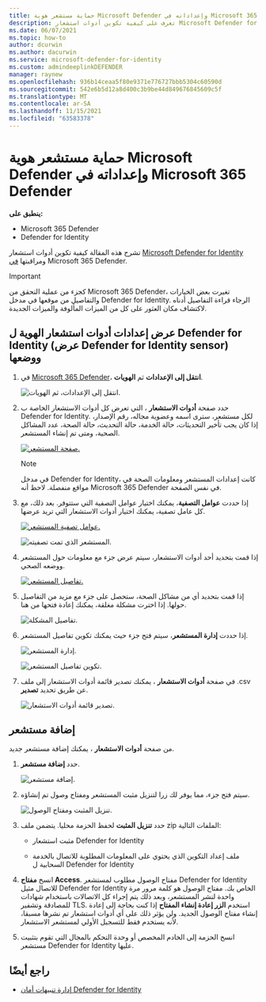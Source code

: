 ```yaml
---
title: حماية مستشعر هوية Microsoft Defender وإعداداته في Microsoft 365 Defender
description: تعرف على كيفية تكوين أدوات استشعار Microsoft Defender for Identity ومراقبة صحتها في Microsoft 365 Defender
ms.date: 06/07/2021
ms.topic: how-to
author: dcurwin
ms.author: dacurwin
ms.service: microsoft-defender-for-identity
ms.custom: admindeeplinkDEFENDER
manager: raynew
ms.openlocfilehash: 936b14ceaa5f80e9371e776727bbb5304c60590d
ms.sourcegitcommit: 542e6b5d12a8d400c3b9be44d849676845609c5f
ms.translationtype: MT
ms.contentlocale: ar-SA
ms.lasthandoff: 11/15/2021
ms.locfileid: "63583378"
---
```

# <a name="microsoft-defender-for-identity-sensor-health-and-settings-in-microsoft-365-defender"></a>حماية مستشعر هوية Microsoft Defender وإعداداته في Microsoft 365 Defender

**ينطبق على:**

- Microsoft 365 Defender
- Defender for Identity

تشرح هذه المقالة كيفية تكوين أدوات استشعار [Microsoft Defender for Identity](/defender-for-identity) ومراقبتها [في](/microsoft-365/security/defender/overview-security-center) Microsoft 365 Defender.

>[!IMPORTANT]
>كجزء من عملية التحقق من Microsoft 365 Defender، تغيرت بعض الخيارات والتفاصيل من موقعها في مدخل Defender for Identity. الرجاء قراءة التفاصيل أدناه لاكتشاف مكان العثور على كل من الميزات المألوفة والميزات الجديدة.

## <a name="view-defender-for-identity-sensor-settings-and-status"></a>عرض إعدادات أدوات استشعار الهوية ل Defender for Identity (عرض Defender for Identity sensor) ووضعها

1. في <a href="https://go.microsoft.com/fwlink/p/?linkid=2077139" target="_blank">Microsoft 365 Defender</a>، **انتقل إلى الإعدادات** ثم **الهويات**.

    ![انتقل إلى الإعدادات، ثم الهويات.](../../media/defender-identity/settings-identities.png)

1. حدد صفحة **أدوات الاستشعار** ، التي تعرض كل أدوات الاستشعار الخاصة ب Defender for Identity. لكل مستشعر، سترى اسمه وعضوية مجاله، رقم الإصدار، إذا كان يجب تأخير التحديثات، حالة الخدمة، حالة التحديث، حالة الصحة، عدد المشاكل الصحية، ومتى تم إنشاء المستشعر.

    [![صفحة المستشعر.](../../media/defender-identity/sensor-page.png)](../../media/defender-identity/sensor-page.png#lightbox)

    >[!NOTE]
    >في مدخل Defender for Identity، كانت إعدادات المستشعر ومعلومات الصحة في مواقع منفصلة. لاحظ أنه Microsoft 365 Defender في نفس الصفحة.

1. إذا حددت **عوامل التصفية**، يمكنك اختيار عوامل التصفية التي ستتوفر. بعد ذلك، مع كل عامل تصفية، يمكنك اختيار أدوات الاستشعار التي تريد عرضها.

    [![عوامل تصفية المستشعر.](../../media/defender-identity/sensor-filters.png)](../../media/defender-identity/sensor-filters.png#lightbox)

    ![المستشعر الذي تمت تصفيته.](../../media/defender-identity/filtered-sensor.png)

1. إذا قمت بتحديد أحد أدوات الاستشعار، سيتم عرض جزء مع معلومات حول المستشعر ووضعه الصحي.

    [![تفاصيل المستشعر.](../../media/defender-identity/sensor-details.png)](../../media/defender-identity/sensor-details.png#lightbox)

1. إذا قمت بتحديد أي من مشاكل الصحة، ستحصل على جزء مع مزيد من التفاصيل حولها. إذا اخترت مشكلة مغلقة، يمكنك إعادة فتحها من هنا.

    ![تفاصيل المشكلة.](../../media/defender-identity/issue-details.png)

1. إذا حددت **إدارة المستشعر**، سيتم فتح جزء حيث يمكنك تكوين تفاصيل المستشعر.

    ![إدارة المستشعر.](../../media/defender-identity/manage-sensor.png)

    ![تكوين تفاصيل المستشعر.](../../media/defender-identity/configure-sensor-details.png)

1. في صفحة **أدوات الاستشعار** ، يمكنك تصدير قائمة أدوات الاستشعار إلى ملف .csv عن طريق تحديد **تصدير**.

    ![تصدير قائمة أدوات الاستشعار.](../../media/defender-identity/export-sensors.png)

## <a name="add-a-sensor"></a>إضافة مستشعر

من صفحة **أدوات الاستشعار** ، يمكنك إضافة مستشعر جديد.

1. حدد **إضافة مستشعر**.

    ![إضافة مستشعر.](../../media/defender-identity/add-sensor.png)

1. سيتم فتح جزء، مما يوفر لك زرا لتنزيل مثبت المستشعر ومفتاح وصول تم إنشاؤه.

    ![تنزيل المثبت ومفتاح الوصول.](../../media/defender-identity/installer-access-key.png)

1. حدد **تنزيل المثبت** لحفظ الحزمة محليا. يتضمن ملف zip الملفات التالية:

    - مثبت استشعار Defender for Identity

    - ملف إعداد التكوين الذي يحتوي على المعلومات المطلوبة للاتصال بالخدمة السحابية ل Defender for Identity

1. انسخ **مفتاح Access**. مفتاح الوصول مطلوب لمستشعر Defender for Identity للاتصال مثيل Defender for Identity الخاص بك. مفتاح الوصول هو كلمة مرور مرة واحدة لنشر المستشعر، وبعد ذلك يتم إجراء كل الاتصالات باستخدام شهادات للمصادقة وتشفير TLS. استخدم **الزر إعادة إنشاء المفتاح** إذا كنت بحاجة إلى إعادة إنشاء مفتاح الوصول الجديد. ولن يؤثر ذلك على أي أدوات استشعار تم نشرها مسبقا، لأنه يستخدم فقط للتسجيل الأولي لمستشعر الاستشعار.

1. انسخ الحزمة إلى الخادم المخصص أو وحدة التحكم بالمجال التي تقوم بتثبيت مستشعر Defender for Identity عليها.

## <a name="see-also"></a>راجع أيضًا

- [إدارة تنبيهات أمان Defender for Identity](manage-security-alerts.md)
